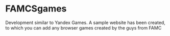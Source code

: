 # FAMCSgames
Development similar to Yandex Games. A sample website has been created, to which you can add any browser games created by the guys from FAMC
